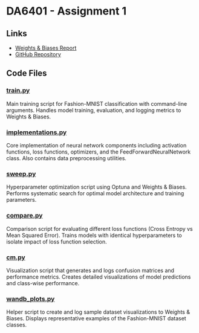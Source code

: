 # DA6401 - Assignment 1

## Links
- [Weights & Biases Report](https://wandb.ai/ns25z061-indian-institute-of-technology-madras/fashion_mnist_ffnn/reports/DA6401-Assignment-1--VmlldzoxMTgzMTQ5NQ?accessToken=9bqx0bksr03ba80v4u2008ee88xseq52qlrzrpe8rn1tcn4nmldqkpenx9qt6dmg)
- [GitHub Repository](https://github.com/SherryS997/DA6401-Assignment-1)

## Code Files

### [train.py](https://github.com/SherryS997/DA6401-Assignment-1/blob/main/train.py)
Main training script for Fashion-MNIST classification with command-line arguments. Handles model training, evaluation, and logging metrics to Weights & Biases.

### [implementations.py](https://github.com/SherryS997/DA6401-Assignment-1/blob/main/implementations.py)
Core implementation of neural network components including activation functions, loss functions, optimizers, and the FeedForwardNeuralNetwork class. Also contains data preprocessing utilities.

### [sweep.py](https://github.com/SherryS997/DA6401-Assignment-1/blob/main/sweep.py)
Hyperparameter optimization script using Optuna and Weights & Biases. Performs systematic search for optimal model architecture and training parameters.

### [compare.py](https://github.com/SherryS997/DA6401-Assignment-1/blob/main/compare.py)
Comparison script for evaluating different loss functions (Cross Entropy vs Mean Squared Error). Trains models with identical hyperparameters to isolate impact of loss function selection.

### [cm.py](https://github.com/SherryS997/DA6401-Assignment-1/blob/main/cm.py)
Visualization script that generates and logs confusion matrices and performance metrics. Creates detailed visualizations of model predictions and class-wise performance.

### [wandb_plots.py](https://github.com/SherryS997/DA6401-Assignment-1/blob/main/wandb_plots.py)
Helper script to create and log sample dataset visualizations to Weights & Biases. Displays representative examples of the Fashion-MNIST dataset classes.